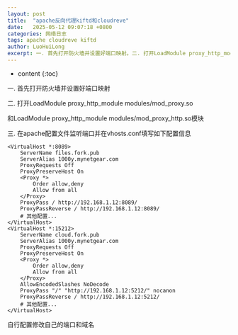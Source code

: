 ```yaml
---
layout: post
title:  "apache反向代理kiftd和cloudreve"
date:   2025-05-12 09:07:18 +0800
categories: 网络日志
tags: apache cloudreve kiftd
author: LuoHuiLong
excerpt: 一. 首先打开防火墙并设置好端口映射。二. 打开LoadModule proxy_http_module modules/mod_proxy.so和LoadModule proxy_http_module modules/mod_proxy_http.so模块。三. 在apache配置文件监听端口并在vhosts.conf填写如下配置信息。
---
```


* content
{:toc}

一. 首先打开防火墙并设置好端口映射

二. 打开LoadModule proxy_http_module modules/mod_proxy.so

和LoadModule proxy_http_module modules/mod_proxy_http.so模块

三. 在apache配置文件监听端口并在vhosts.conf填写如下配置信息

    <VirtualHost *:8089>
        ServerName files.fork.pub
        ServerAlias 1000y.mynetgear.com
        ProxyRequests Off
        ProxyPreserveHost On
        <Proxy *>
            Order allow,deny
            Allow from all
        </Proxy>
        ProxyPass / http://192.168.1.12:8089/
        ProxyPassReverse / http://192.168.1.12:8089/
        # 其他配置...
    </VirtualHost>
    <VirtualHost *:15212>
        ServerName cloud.fork.pub
        ServerAlias 1000y.mynetgear.com
        ProxyRequests Off
        ProxyPreserveHost On
        <Proxy *>
            Order allow,deny
            Allow from all
        </Proxy>
        AllowEncodedSlashes NoDecode
        ProxyPass "/" "http://192.168.1.12:5212/" nocanon
        ProxyPassReverse / http://192.168.1.12:5212/
        # 其他配置...
    </VirtualHost>

自行配置修改自己的端口和域名